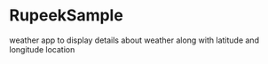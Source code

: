 # RupeekSample
weather app to display details about weather along with latitude and longitude location
